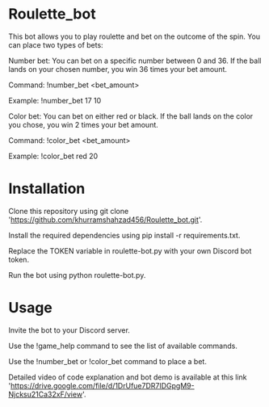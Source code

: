 # Roulette_bot
This bot allows you to play roulette and bet on the outcome of the spin. You can place two types of bets:

Number bet: You can bet on a specific number between 0 and 36. If the ball lands on your chosen number, you win 36 times your bet amount.

Command: !number_bet <number> <bet_amount>

Example: !number_bet 17 10

Color bet: You can bet on either red or black. If the ball lands on the color you chose, you win 2 times your bet amount.
  
Command: !color_bet <color> <bet_amount>
  
Example: !color_bet red 20

# Installation
Clone this repository using git clone 'https://github.com/khurramshahzad456/Roulette_bot.git'.
  
Install the required dependencies using pip install -r requirements.txt.
  
Replace the TOKEN variable in roulette-bot.py with your own Discord bot token.
  
Run the bot using python roulette-bot.py.

# Usage
Invite the bot to your Discord server.
  
Use the !game_help command to see the list of available commands.
  
Use the !number_bet or !color_bet command to place a bet.
  
Detailed video of code explanation and bot demo is available at this link 'https://drive.google.com/file/d/1DrUfue7DR7IDGpgM9-Njcksu21Ca32xF/view'.
